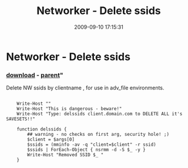 ﻿---
pid:            1317
parent:         1131
children:       
poster:         jprattnu
title:          Networker - Delete ssids
date:           2009-09-10 17:15:31
format:         posh
---

# Networker - Delete ssids

### [download](1317.ps1) - [parent](1131.md)"

Delete NW ssids by clientname , for use in adv_file environments.


```posh

	Write-Host ""
	Write-Host "This is dangerous - beware!"
	Write-Host "Type: delssids client.domain.com to DELETE ALL it's SAVESETS!!"

	function delssids {
		## warning - no checks on first arg, security hole! ;)
		$client = $args[0]
		$ssids = (mminfo -av -q "client=$client" -r ssid)
		$ssids | ForEach-Object { nsrmm -d -S $_ -y }
		Write-Host "Removed SSID $_ "
	}
```
